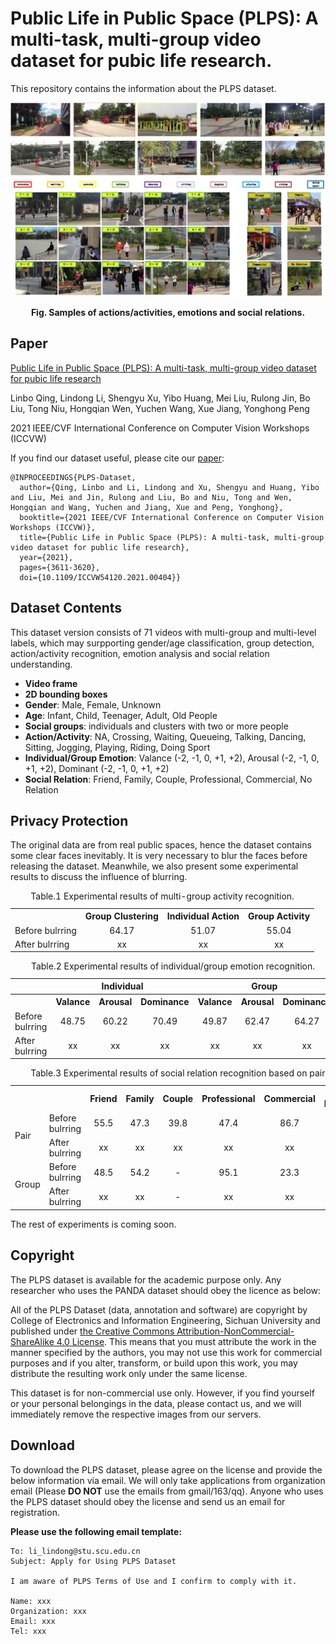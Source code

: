 # Public Life in Public Space (PLPS): A multi-task, multi-group video dataset for pubic life research.
This repository contains the information about the PLPS dataset.

<center>
  
![image](https://github.com/li-lindong/PLPS/blob/f48d6e98add50fb03b348296909b28358c85c3bf/Samples.png)
  
</center>

**<p align="center">Fig. Samples of actions/activities, emotions and social relations.</p>**

## Paper
[Public Life in Public Space (PLPS): A multi-task, multi-group video dataset for pubic life research](https://openaccess.thecvf.com/content/ICCV2021W/ABAW/papers/Qing_Public_Life_in_Public_Space_PLPS_A_Multi-Task_Multi-Group_Video_ICCVW_2021_paper.pdf)

Linbo Qing, Lindong Li, Shengyu Xu, Yibo Huang, Mei Liu, Rulong Jin, Bo Liu, Tong Niu, Hongqian Wen, Yuchen Wang, Xue Jiang, Yonghong Peng

2021 IEEE/CVF International Conference on Computer Vision Workshops (ICCVW)

If you find our dataset useful, please cite our [paper](https://openaccess.thecvf.com/content/ICCV2021W/ABAW/papers/Qing_Public_Life_in_Public_Space_PLPS_A_Multi-Task_Multi-Group_Video_ICCVW_2021_paper.pdf):

```
@INPROCEEDINGS{PLPS-Dataset,  
  author={Qing, Linbo and Li, Lindong and Xu, Shengyu and Huang, Yibo and Liu, Mei and Jin, Rulong and Liu, Bo and Niu, Tong and Wen, Hongqian and Wang, Yuchen and Jiang, Xue and Peng, Yonghong},  
  booktitle={2021 IEEE/CVF International Conference on Computer Vision Workshops (ICCVW)},   
  title={Public Life in Public Space (PLPS): A multi-task, multi-group video dataset for public life research},   
  year={2021}, 
  pages={3611-3620},  
  doi={10.1109/ICCVW54120.2021.00404}}
```

## Dataset Contents
This dataset version consists of 71 videos with multi-group and multi-level labels, which may surpporting gender/age classification, group detection, action/activity recognition, emotion analysis and social relation understanding.
* **Video frame**
* **2D bounding boxes**
* **Gender**: Male, Female, Unknown
* **Age**: Infant, Child, Teenager, Adult, Old People
* **Social groups**: individuals and clusters with two or more people
* **Action/Activity**: NA, Crossing, Waiting, Queueing, Talking, Dancing, Sitting, Jogging, Playing, Riding, Doing Sport
* **Individual/Group Emotion**: Valance (-2, -1, 0, +1, +2), Arousal (-2, -1, 0, +1, +2), Dominant (-2, -1, 0, +1, +2)
* **Social Relation**: Friend, Family, Couple, Professional, Commercial, No Relation

## Privacy Protection
The original data are from real public spaces, hence the dataset contains some clear faces inevitably. It is very necessary to blur the faces before releasing the dataset. Meanwhile, we also present some experimental results to discuss the influence of blurring. 

<table>
  <caption>Table.1 Experimental results of multi-group activity recognition.</caption>
  
  <tr>
    <th></th>
    <th>Group Clustering</th>
    <th>Individual Action</th>
    <th>Group Activity</th>
  </tr>
  
  <tr>
    <td>Before bulrring</td>
    <td align="center">64.17</td>
    <td align="center">51.07</td>
    <td align="center">55.04</td>
  </tr>

  <tr>
    <td>After bulrring</td>
    <td align="center">xx</td>
    <td align="center">xx</td>
    <td align="center">xx</td>
  </tr>
  
</table>

<table>
  <caption>Table.2 Experimental results of individual/group emotion recognition.</caption>
  
  <tr>
    <th></th>
    <th colspan="3">Individual</th>
    <th colspan="3">Group</th>
  </tr>
  
  <tr>
    <th></th>
    <th>Valance</th>
    <th>Arousal</th>
    <th>Dominance</th>
    <th>Valance</th>
    <th>Arousal</th>
    <th>Dominance</th>
  </tr>
  
  <tr>
    <td>Before bulrring</td>
    <td align="center">48.75</td>
    <td align="center">60.22</td>
    <td align="center">70.49</td>
    <td align="center">49.87</td>
    <td align="center">62.47</td>
    <td align="center">64.27</td>
  </tr>

  <tr>
    <td>After bulrring</td>
    <td align="center">xx</td>
    <td align="center">xx</td>
    <td align="center">xx</td>
    <td align="center">xx</td>
    <td align="center">xx</td>
    <td align="center">xx</td>
  </tr>
  
</table>

<table>
  <caption>Table.3 Experimental results of social relation recognition based on pair and group.</caption>
  
  <tr>
    <th></th>
    <th></th>
    <th width="115px">Friend</th>
    <th width="115px">Family</th>
    <th width="115px">Couple</th>
    <th width="115px">Professional</th>
    <th width="115px">Commercial</th>
    <th width="115px">No Relation</th>
    <th width="115px">mAP</th>
  </tr>
  
  <tr>
    <td rowspan="2">Pair</td>
    <td>Before bulrring</td>
    <td align="center">55.5</td>
    <td align="center">47.3</td>
    <td align="center">39.8</td>
    <td align="center">47.4</td>
    <td align="center">86.7</td>
    <td align="center">78.6</td>
    <td align="center">64.1</td>
  </tr>

  <tr>
    <td>After bulrring</td>
    <td align="center">xx</td>
    <td align="center">xx</td>
    <td align="center">xx</td>
    <td align="center">xx</td>
    <td align="center">xx</td>
    <td align="center">xx</td>
    <td align="center">xx</td>
  </tr>
  
  <tr>
    <td rowspan="2">Group</td>
    <td>Before bulrring</td>
    <td align="center">48.5</td>
    <td align="center">54.2</td>
    <td align="center">-</td>
    <td align="center">95.1</td>
    <td align="center">23.3</td>
    <td align="center">96.9</td>
    <td align="center">71.0</td>
  </tr>
  
  <tr>
    <td>After bulrring</td>
    <td align="center">xx</td>
    <td align="center">xx</td>
    <td align="center">-</td>
    <td align="center">xx</td>
    <td align="center">xx</td>
    <td align="center">xx</td>
    <td align="center">xx</td>
  </tr>
  
</table>

The rest of experiments is coming soon.

## Copyright
The PLPS dataset is available for the academic purpose only. Any researcher who uses the PANDA dataset should obey the licence as below:

All of the PLPS Dataset (data, annotation and software) are copyright by College of Electronics and Information Engineering, Sichuan University and published under [the Creative Commons Attribution-NonCommercial-ShareAlike 4.0 License](https://creativecommons.org/licenses/by-nc-sa/4.0/). This means that you must attribute the work in the manner specified by the authors, you may not use this work for commercial purposes and if you alter, transform, or build upon this work, you may distribute the resulting work only under the same license.

This dataset is for non-commercial use only. However, if you find yourself or your personal belongings in the data, please contact us, and we will immediately remove the respective images from our servers.

## Download
To download the PLPS dataset, please agree on the license and provide the below information via email. We will only take applications from organization email (Please **DO NOT** use the emails from gmail/163/qq). Anyone who uses the PLPS dataset should obey the license and send us an email for registration.

**Please use the following email template:**
```
To: li_lindong@stu.scu.edu.cn
Subject: Apply for Using PLPS Dataset

I am aware of PLPS Terms of Use and I confirm to comply with it.

Name: xxx
Organization: xxx
Email: xxx
Tel: xxx
```
